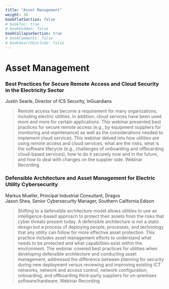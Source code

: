 ```yaml
---
title: "Asset Management"
weight: 30
bookFlatSection: false
# bookToc: true
# bookHidden: false
bookCollapseSection: true
# bookComments: false
# bookSearchExclude: false
---
```


# Asset Management

### Best Practices for Secure Remote Access and Cloud Security in the Electricity Sector
Justin Searle, Director of ICS Security, InGuardians
> Remote access has become a requirement for many organizations, including electric utilities. In addition, cloud services have been used more and more for certain applications. This webinar presented best practices for secure remote access (e.g., by equipment suppliers for monitoring and maintenance) as well as the considerations needed to implement cloud services. This webinar delved into how utilities are using remote access and cloud services, what are the risks, what is the software lifecycle (e.g., challenges of onboarding and offboarding cloud-based services), how to do it securely now and in the future, and how to deal with changes on the supplier side. Webinar Recording

### Defensible Architecture and Asset Management for Electric Utility Cybersecurity
Markus Mueller, Principal Industrial Consultant, Dragos  
Jason Shea, Senior Cybersecurity Manager, Southern California Edison
> Shifting to a defensible architecture model allows utilities to use an intelligence-based approach to protect their assets from the risks that cyber threats present today. A defensible architecture is not a static design but a process of deploying people, processes, and technology that any utility can follow for more effective asset protection. This practice includes asset management efforts to understand what needs to be protected and what capabilities exist within the environment. The webinar covered best practices for utilities when developing defensible architecture and conducting asset management, addressed the difference between planning for security during new deployment versus reviewing and improving existing ICT networks, network and access control, network configuration, onboarding, and offboarding third-party suppliers for on-premises software/hardware. Webinar Recording
